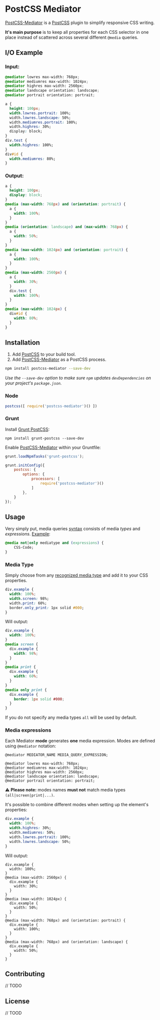 # PostCSS Mediator

[PostCSS-Mediator] is a [PostCSS] plugin to simplify responsive CSS
writing.

**It's main purpose** is to keep all properties for each CSS selector in one
place instead of scattered across several different `@media` queries.

## I/O Example

### Input:

```css
@mediator lowres max-width: 768px;
@mediator mediumres max-width: 1024px;
@mediator highres max-width: 2560px;
@mediator landscape orientation: landscape;
@mediator portrait orientation: portrait;

a {
  height: 100px;
  width.lowres.portrait: 100%;
  width.lowres.landscape: 50%;
  width.mediumres.portrait: 100%;
  width.highres: 30%;
  display: block;
}
div.test {
  width.highres: 100%;
}
div#id {
  width.mediumres: 80%;
}
```

### Output:

```css
a {
  height: 100px;
  display: block;
}
@media (max-width: 768px) and (orientation: portrait) {
  a {
    width: 100%;
  }
}
@media (orientation: landscape) and (max-width: 768px) {
  a {
    width: 50%;
  }
}
@media (max-width: 1024px) and (orientation: portrait) {
  a {
    width: 100%;
  }
}
@media (max-width: 2560px) {
  a {
    width: 30%;
  }
  div.test {
    width: 100%;
  }
}
@media (max-width: 1024px) {
  div#id {
    width: 80%;
  }
}
```

## Installation

1. Add [PostCSS] to your build tool.
1. Add [PostCSS-Mediator] as a PostCSS process.

```sh
npm install postcss-mediator --save-dev
```

_Use the `--save-dev` option to make sure `npm` updates `devDependencies` on
your project's `package.json`._

### Node

```js
postcss([ require('postcss-mediator')() ])
```

### Grunt

Install [Grunt PostCSS]:

```shell
npm install grunt-postcss --save-dev
```

Enable [PostCSS-Mediator] within your Gruntfile:

```js
grunt.loadNpmTasks('grunt-postcss');

grunt.initConfig({
	postcss: {
		options: {
			processors: [
				require('postcss-mediator')()
			]
		},
	}
});
```

## Usage

Very simply put, media queries [syntax](https://www.w3.org/TR/css3-mediaqueries/#syntax) consists of media _types_ and _expressions_.
[Example](http://www.w3schools.com/css/css3_mediaqueries.asp):

```css
@media not|only mediatype and (expressions) {
    CSS-Code;
}
```
### Media Type

Simply choose from any [recognized media type](https://www.w3.org/TR/CSS21/media.html#media-types) and add it to your CSS properties.

```css
div.example {
  width: 100%;
  width.screen: 98%;
  width.print: 60%;
  border.only_print: 1px solid #000;
}
```

Will output:

```css
div.example {
  width: 100%;
}
@media screen {
  div.example {
    width: 98%;
  }
}
@media print {
  div.example {
    width: 60%;
  }
}
@media only print {
  div.example {
    border: 1px solid #000;
  }
}
```

If you do not specify any media types `all` will be used by default.

### Media expressions

Each Mediator **mode** generates **one** media expression. Modes are defined using `@mediator` notation:

```
@mediator MEDIATOR_NAME MEDIA_QUERY_EXPRESSION;
```

```
@mediator lowres max-width: 768px;
@mediator mediumres max-width: 1024px;
@mediator highres max-width: 2560px;
@mediator landscape orientation: landscape;
@mediator portrait orientation: portrait;
```

:warning: **Please note:** modes names **must not** match media types `(all|screen|print|...)`.

It's possible to combine different modes when setting up the element's properties:

```css
div.example {
  width: 100%;
  width.highres: 30%;
  width.mediumres: 50%;
  width.lowres.portrait: 100%;
  width.lowres.landscape: 50%;
}
```

Will output:

```
div.example {
  width: 100%;
}
@media (max-width: 2560px) {
  div.example {
    width: 30%;
  }
}
@media (max-width: 1024px) {
  div.example {
    width: 50%;
  }
}
@media (max-width: 768px) and (orientation: portrait) {
  div.example {
    width: 100%;
  }
}
@media (max-width: 768px) and (orientation: landscape) {
  div.example {
    width: 50%;
  }
}
```

## Contributing

// TODO

## License

// TOOD

[PostCSS-Mediator]: https://github.com/zero-plus-x/postcss-mediator
[PostCSS]: https://github.com/postcss/postcss
[Grunt PostCSS]: https://github.com/nDmitry/grunt-postcss
